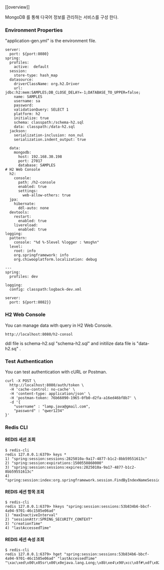 [[overview]]

MongoDB 를 통해 다국어 정보를 관리하는  서비스를 구성 한다.


### Environment Properties

"application-gen.yml" is the environment file.
~~~~
server:
  port: ${port:8080}
spring:
  profiles:
    active:  default
  session:
    store-type: hash_map
  datasource:
    driverClassName: org.h2.Driver
    url: jdbc:h2:mem:SAMPLES;DB_CLOSE_DELAY=-1;DATABASE_TO_UPPER=false;
    name: SAMPLES
    username: sa
    password:
    validationQuery: SELECT 1
    platform: h2
    initialize: true
    schema: classpath:/schema-h2.sql
    data: classpath:/data-h2.sql
  jackson:
    serialization-inclusion: non_nul
    serialization.indent_output: true

  data:
    mongodb:
      host: 192.168.30.198
      port: 27017
      database: SAMPLES
# H2 Web Console
  h2:
    console:
      path: /h2-console
      enabled: true
      settings:
        web-allow-others: true
  jpa:
    hibernate:
      ddl-auto: none
  devtools:
    restart:
      enabled: true
    livereload:
      enabled: true
logging:
  pattern:
    console: "%d %-5level %logger : %msg%n"
  level:
    root: info
    org.springframework: info
    org.chiwooplatform.localization: debug

---
spring:
  profiles: dev

logging:
  config: classpath:logback-dev.xml

server:
  port: ${port:8082}}
~~~~


### H2 Web Console
You can manage data with query in H2 Web Console.
~~~
http://localhost:8080/h2-consol
~~~

ddl file is schema-h2.sql "schema-h2.sql" and initilize data file is "data-h2.sq" .

### Test Authentication
You can test authentication with cURL or Postman.
~~~
curl -X POST \
  http://localhost:8080/auth/token \
  -H 'cache-control: no-cache' \
  -H 'content-type: application/json' \
  -H 'postman-token: 76b66090-1965-0fb0-d2fa-a16ed46bf8b7' \
  -d '{
    "username" : "lamp.java@gmail.com",
    "password" : "qwer1234"
}'
~~~

### Redis CLI

#### REDIS 세션 조회 
~~~
$ redis-cli
redis 127.0.0.1:6379> keys *
1) "spring:session:sessions:2825010a-9a17-4877-b1c2-8bb59551613c"
2) "spring:session:expirations:1500550860000"
3) "spring:session:sessions:expires:2825010a-9a17-4877-b1c2-8bb59551613c"
4) "spring:session:index:org.springframework.session.FindByIndexNameSessionRepository.PRINCIPAL_NAME_INDEX_NAME:abc@abc" 
~~~

#### REDIS 세션 항목 조회 
~~~
$ redis-cli
redis 127.0.0.1:6379> hkeys "spring:session:sessions:53b834b6-bbcf-4a94-9701-46c1585e06ad"
1) "maxInactiveInterval"
2) "sessionAttr:SPRING_SECURITY_CONTEXT"
3) "creationTime"
4) "lastAccessedTime"
~~~

#### REDIS 세션 속성 조회 
~~~
$ redis-cli
redis 127.0.0.1:6379> hget "spring:session:sessions:53b834b6-bbcf-4a94-9701-46c1585e06ad" "lastAccessedTime"
"\xac\xed\x00\x05sr\x00\x0ejava.lang.Long;\x8b\xe4\x90\xcc\x8f#\xdf\x02\x00\x01J\x00\x05valuexr\x00\x10java.lang.Number\x86\xac\x95\x1d\x0b\x94\xe0\x8b\x02\x00\x00xp\x00\x00\x01]_\xec\xbc\x8c"
~~~


